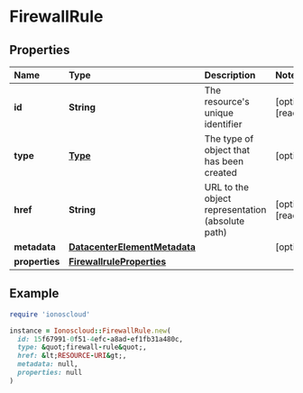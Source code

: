 # FirewallRule

## Properties

| Name | Type | Description | Notes |
| :--- | :--- | :--- | :--- |
| **id** | **String** | The resource's unique identifier | \[optional\]\[readonly\] |
| **type** | [**Type**](type.md) | The type of object that has been created | \[optional\] |
| **href** | **String** | URL to the object representation \(absolute path\) | \[optional\]\[readonly\] |
| **metadata** | [**DatacenterElementMetadata**](datacenterelementmetadata.md) |  | \[optional\] |
| **properties** | [**FirewallruleProperties**](firewallruleproperties.md) |  |  |

## Example

```ruby
require 'ionoscloud'

instance = Ionoscloud::FirewallRule.new(
  id: 15f67991-0f51-4efc-a8ad-ef1fb31a480c,
  type: &quot;firewall-rule&quot;,
  href: &lt;RESOURCE-URI&gt;,
  metadata: null,
  properties: null
)
```

